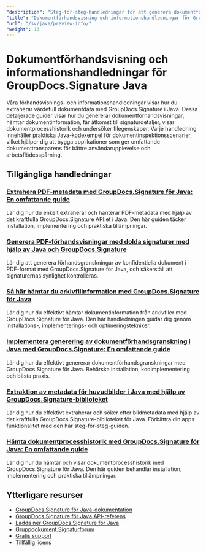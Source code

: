 ```yaml
---
"description": "Steg-för-steg-handledningar för att generera dokumentförhandsvisningar och hämta dokument- och signaturinformation med GroupDocs.Signature för Java."
"title": "Dokumentförhandsvisning och informationshandledningar för GroupDocs.Signature Java"
"url": "/sv/java/preview-info/"
"weight": 13
---
```


# Dokumentförhandsvisning och informationshandledningar för GroupDocs.Signature Java

Våra förhandsvisnings- och informationshandledningar visar hur du extraherar värdefull dokumentdata med GroupDocs.Signature i Java. Dessa detaljerade guider visar hur du genererar dokumentförhandsvisningar, hämtar dokumentinformation, får åtkomst till signaturdetaljer, visar dokumentprocesshistorik och undersöker filegenskaper. Varje handledning innehåller praktiska Java-kodexempel för dokumentinspektionsscenarier, vilket hjälper dig att bygga applikationer som ger omfattande dokumenttransparens för bättre användarupplevelse och arbetsflödesspårning.

## Tillgängliga handledningar

### [Extrahera PDF-metadata med GroupDocs.Signature för Java: En omfattande guide](./extract-pdf-metadata-groupdocs-signature-java/)
Lär dig hur du enkelt extraherar och hanterar PDF-metadata med hjälp av det kraftfulla GroupDocs.Signature API:et i Java. Den här guiden täcker installation, implementering och praktiska tillämpningar.

### [Generera PDF-förhandsvisningar med dolda signaturer med hjälp av Java och GroupDocs.Signature](./generate-pdf-previews-hidden-signatures-java/)
Lär dig att generera förhandsgranskningar av konfidentiella dokument i PDF-format med GroupDocs.Signature för Java, och säkerställ att signaturernas synlighet kontrolleras.

### [Så här hämtar du arkivfilinformation med GroupDocs.Signature för Java](./groupdocs-signature-java-retrieve-archive-information/)
Lär dig hur du effektivt hämtar dokumentinformation från arkivfiler med GroupDocs.Signature för Java. Den här handledningen guidar dig genom installations-, implementerings- och optimeringstekniker.

### [Implementera generering av dokumentförhandsgranskning i Java med GroupDocs.Signature: En omfattande guide](./groupdocs-signature-java-document-preview/)
Lär dig hur du effektivt genererar dokumentförhandsgranskningar med GroupDocs.Signature för Java. Behärska installation, kodimplementering och bästa praxis.

### [Extraktion av metadata för huvudbilder i Java med hjälp av GroupDocs.Signature-biblioteket](./groupdocs-signature-java-image-metadata-extraction/)
Lär dig hur du effektivt extraherar och söker efter bildmetadata med hjälp av det kraftfulla GroupDocs.Signature-biblioteket för Java. Förbättra din apps funktionalitet med den här steg-för-steg-guiden.

### [Hämta dokumentprocesshistorik med GroupDocs.Signature för Java: En omfattande guide](./retrieve-document-process-history-groupdocs-signature-java/)
Lär dig hur du hämtar och visar dokumentprocesshistorik med GroupDocs.Signature för Java. Den här guiden behandlar installation, implementering och praktiska tillämpningar.

## Ytterligare resurser

- [GroupDocs.Signature för Java-dokumentation](https://docs.groupdocs.com/signature/java/)
- [GroupDocs.Signature för Java API-referens](https://reference.groupdocs.com/signature/java/)
- [Ladda ner GroupDocs.Signature för Java](https://releases.groupdocs.com/signature/java/)
- [Gruppdokument.Signaturforum](https://forum.groupdocs.com/c/signature)
- [Gratis support](https://forum.groupdocs.com/)
- [Tillfällig licens](https://purchase.groupdocs.com/temporary-license/)